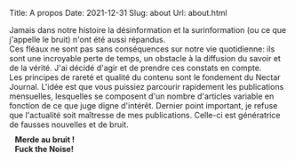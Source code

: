 Title: A propos
Date: 2021-12-31
Slug: about
Url: about.html


<div id="left">
Jamais dans notre histoire la désinformation et la surinformation (ou ce que j'appelle le bruit)
n'ont été aussi répandus.<br/>
Ces fléaux ne sont pas sans conséquences sur notre vie quotidienne: ils sont une incroyable perte de temps, un obstacle à la diffusion du savoir et de la vérité.
J'ai décidé d'agir et de prendre ces constats en compte.<br>
Les principes de rareté et qualité du contenu sont le fondement du Nectar Journal. L'idée est que vous puissiez parcourir rapidement les publications mensuelles, lesquelles se composent d'un nombre d'articles variable en fonction de ce que juge digne d'intérêt. Dernier point important, je refuse que l'actualité soit maîtresse de mes publications. Celle-ci est génératrice de fausses nouvelles et de bruit.
<p style="font-weight: bold; margin: 10px;"> 
Merde au bruit ! <br>
Fuck the Noise!
</p>
</div>